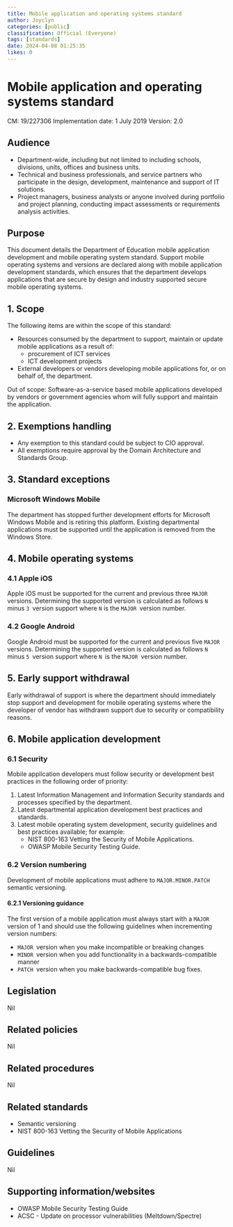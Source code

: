 ```yaml
---
title: Mobile application and operating systems standard
author: Joyclyn
categories: [public]
classification: Official (Everyone)
tags: [standards]
date: 2024-04-08 01:25:35 
likes: 0
---
```


# Mobile application and operating systems standard
CM: 19/227306
Implementation date: 1 July 2019
Version: 2.0

## Audience
* Department-wide, including but not limited to including schools, divisions, units, offices and business units.
* Technical and business professionals, and service partners who participate in the design, development, maintenance and support of IT solutions. 
* Project managers, business analysts or anyone involved during portfolio and project planning, conducting impact assessments or requirements analysis activities.

## Purpose
This document details the Department of Education mobile application development and mobile operating system standard. Support mobile operating systems and versions are declared along with mobile application development standards, which ensures that the department develops applications that are secure by design and industry supported secure mobile operating systems.

## 1. Scope
The following items are within the scope of this standard: 
* Resources consumed by the department to support, maintain or update mobile applications as a result of: 
    * procurement of ICT services
    * ICT development projects
* External developers or vendors developing mobile applications for, or on behalf of, the department.

Out of scope: Software-as-a-service based mobile applications developed by vendors or government agencies whom will fully support and maintain the application.

## 2. Exemptions handling
* Any exemption to this standard could be subject to CIO approval.
* All exemptions require approval by the Domain Architecture and Standards Group.

## 3. Standard exceptions
### Microsoft Windows Mobile
The department has stopped further development efforts for Microsoft Windows Mobile and is retiring this platform. Existing departmental applications must be supported until the application is removed from the Windows Store.

## 4. Mobile operating systems
### 4.1 Apple iOS

Apple iOS must be supported for the current and previous three `MAJOR `versions.
Determining the supported version is calculated as follows `N `minus `3 `version support where `N` is the `MAJOR `version number.

### 4.2 Google Android
Google Android must be supported for the current and previous five `MAJOR `versions. 
Determining the supported version is calculated as follows `N `minus `5 `version support where `N `is the `MAJOR `version number.

## 5. Early support withdrawal 
Early withdrawal of support is where the department should immediately stop support and development for mobile operating systems where the developer of vendor has withdrawn support due to security or compatibility reasons. 

## 6. Mobile application development
### 6.1 Security 
Mobile application developers must follow security or development best practices in the following order of priority: 
1. Latest Information Management and Information Security standards and processes specified by the department.
2. Latest departmental application development best practices and standards. 
3. Latest mobile operating system development, security guidelines and best practices available; for example: 
    * NIST 800-163 Vetting the Security of Mobile Applications.
    * OWASP Mobile Security Testing Guide.  

### 6.2 Version numbering
Development of mobile applications must adhere to `MAJOR.MINOR.PATCH` semantic versioning. 

#### 6.2.1 Versioning guidance
The first version of a mobile application must always start with a `MAJOR `version of 1 and should use the following guidelines when incrementing version numbers:
*  `MAJOR `version when you make incompatible or breaking changes
* `MINOR `version when you add functionality in a backwards-compatible manner
* `PATCH `version when you make backwards-compatible bug fixes.

## Legislation
Nil

## Related policies
Nil

## Related procedures
Nil

## Related standards
* Semantic versioning
* NIST 800-163 Vetting the Security of Mobile Applications

## Guidelines
Nil

## Supporting information/websites
* OWASP Mobile Security Testing Guide
* ACSC - Update on processor vulnerabilities (Meltdown/Spectre)
